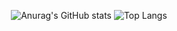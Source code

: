
<div align="center">
  
![Anurag's GitHub stats](https://github-readme-stats.vercel.app/api?username=kyseul513&show_icons=true&theme=vue)
![Top Langs](https://github-readme-stats.vercel.app/api/top-langs/?username=kyseul513&layout=Demo&theme=vue)
 
 </div>




<!--
**kyseul513/kyseul513** is a ✨ _special_ ✨ repository because its `README.md` (this file) appears on your GitHub profile.

Here are some ideas to get you started:

- 🔭 I’m currently working on ...
- 🌱 I’m currently learning ...
- 👯 I’m looking to collaborate on ...
- 🤔 I’m looking for help with ...
- 💬 Ask me about ...
- 📫 How to reach me: ...
- 😄 Pronouns: ...
- ⚡ Fun fact: ...
-->
